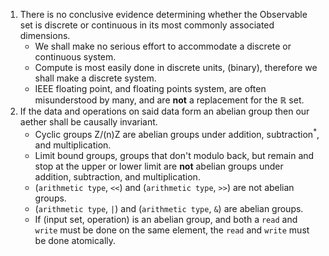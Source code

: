 1. There is no conclusive evidence determining whether the Observable set is discrete or continuous in its most commonly associated dimensions.
	- We shall make no serious effort to accommodate a discrete or continuous system.
	- Compute is most easily done in discrete units, (binary), therefore we shall make a discrete system.
	- IEEE floating point, and floating points system, are often misunderstood by many, and are **not** a replacement for the ℝ set.
2. If the data and operations on said data form an abelian group then our aether shall be causally invariant.
	- Cyclic groups Z/(n)Z are abelian groups under addition, subtraction<sup>*</sup>, and multiplication.
	- Limit bound groups, groups that don't modulo back, but remain and stop at the upper or lower limit are **not** abelian groups under addition, subtraction, and multiplication.
	- (`arithmetic type`, `<<`) and (`arithmetic type`, `>>`) are not abelian groups.
	- (`arithmetic type`, `|`) and (`arithmetic type`, `&`) are abelian groups.
	- If (input set, operation) is an abelian group, and both a `read` and `write` must be done on the same element, the `read` and `write` must be done atomically.
